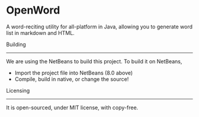 # OpenWord
A word-reciting utility for all-platform in Java, allowing you to generate word list in markdown and HTML.

Building

- - -

We are using the NetBeans to build this project. To build it on NetBeans,
- Import the project file into NetBeans (8.0 above)
- Compile, build in native, or change the source!

Licensing

- - -

It is open-sourced, under MIT license, with copy-free.
